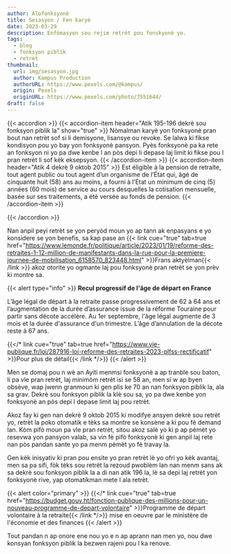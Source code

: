 ```yaml
---
author: Alofonksyonè
title: Sesasyon / Fen karyè
date: 2023-03-29
description: Enfòmasyon sou rejim retrèt pou fonskyonè yo.
tags:
  - blog
  - fonksyon piblik
  - retrèt 
thumbnail:
  url: img/sesasyon.jpg
  author: Kampus Production
  authorURL: https://www.pexels.com/@kampus/
  origin: Pexels
  originURL: https://www.pexels.com/photo/7551644/
draft: false
---
```



{{< accordion >}}
  {{< accordion-item header="Atik 195-196 dekrè sou fonksyon piblik la" show="true" >}}
    Nòmalman karyè yon fonksyonè pran bout nan retrèt sof si li demisyone, lisansye ou revoke. Se lalwa ki fikse kondisyon pou yo bay yon fonksyonè pansyon. Pyès fonksyonè pa ka rete an fonksyon ni yo pa dwe kenbe l an pòs depi li depase laj limit ki fikse pou l pran retrèt li sof kèk eksepsyon.
  {{< /accordion-item >}}
  {{< accordion-item header="Atik 4 dekrè 9 oktob 2015" >}}
    Est éligible à la pension de retraite, tout agent public ou tout agent d’un organisme de l’État qui, âgé de cinquante huit (58) ans au moins, a fourni à l’État un minimum de cinq (5) années (60 mois) de service au cours desquelles la cotisation mensuelle, basée sur ses traitements, a été versée au fonds de pension.
  {{< /accordion-item >}}
  <!-- {{< accordion-item header="Accordion Item #3" >}}
    This is the third item's accordion body.
  {{< /accordion-item >}} -->
{{< /accordion >}}

Nan anpil peyi retrèt se yon peryòd moun yo ap tann ak enpasyans e yo konsidere se yon benefis, sa kap pase an {{< link cue="true" tab=true href="https://www.lemonde.fr/politique/article/2023/01/19/reforme-des-retraites-1-12-million-de-manifestants-dans-la-rue-pour-la-premiere-journee-de-mobilisation_6158570_823448.html" >}}Frans aktyèlman{{< /link >}}  akoz otorite yo ogmante laj pou fonksyonè pran retrèt se yon prèv ki montre sa. 

{{< alert type="info" >}}
  **Recul progressif de l'âge de départ en France**

  L’âge légal de départ à la retraite passe progressivement de 62 à 64 ans et l’augmentation de la durée d’assurance issue de la réforme Touraine pour partir sans décote accélère. Au 1er septembre, l'âge légal augmente de 3 mois et la durée d'assurance d'un trimestre. L’âge d’annulation de la décote reste à 67 ans.

  {{</* link cue="true" tab=true href="https://www.vie-publique.fr/loi/287916-loi-reforme-des-retraites-2023-plfss-rectificatif" >}}Pour plus de détail{{< /link */>}}
{{< /alert >}}

Men se domaj pou n wè an Ayiti menmsi fonksyonè a ap tranble sou baton, li pa vle pran retrèt, laj minimòm retrèt isi se 58 an, men si w ap byen obsève, wap jwenn granmoun ki gen plis ke 70 an nan fonksyon piblik la, ala sa grav. Dekrè sou fonksyon piblik la klè sou sa, yo pa dwe kenbe yon fonksyonè an pòs depi l depase limit laj pou retrèt. 

Akoz fay ki gen nan dekrè 9 oktob 2015 ki modifye ansyen dekrè sou retrèt yo, retrèt la poko otomatik e tèks sa montre se konsène a ki pou fè demand lan. Kòm pifò moun pa vle pran retrèt, sitou akoz salè yo ki p ap pèmèt yo resevwa yon pansyon valab, sa vin fè pifò fonksyonè ki gen anpil laj rete nan pòs pandan sante yo pa menm pèmèt yo fè travay la. 

Gen kèk inisyativ ki pran pou ensite yo pran retrèt lè yo ofri yo kèk avantaj, men sa pa sifi, fòk tèks sou retrèt la rezoud pwoblèm lan nan menm sans ak sa dekrè sou fonksyon piblik la a di nan atik 196 la, lè sa depi laj retrèt yon fonksyonè rive, yap otomatikman mete l ala retrèt. 

{{< alert color="primary" >}}
      {{</* link cue="true" tab=true href="https://budget.gouv.ht/fonction-publique-des-millions-pour-un-nouveau-programme-de-depart-volontaire" >}}Programme de départ volontaire à la retraite{{< /link */>}} mise en oeuvre par le ministère de l'économie et des finances
{{< /alert >}}

Tout pandan n ap onore ene nou yo e n ap aprann nan men yo, nou dwe konsyan fonksyon piblik la bezwen rajeni pou l ka renove. 
